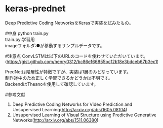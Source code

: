 # keras-prednet
Deep Predictive Coding NetworksをKerasで実装を試みたもの。

#中身
python train.py  
train.py:学習用  
imageフォルダ:●が移動するサンプルデータです。  

#注意点
ConvLSTMは以下のURLのコードを使わせていただいています。
(https://gist.github.com/henry0312/bc86e166855bc12b18e3bdceb67b3ec1)

PredNetは階層性が特徴ですが、実装は1層のみとなっています。  
制作途中のため正しく学習できるかどうかは不明です。  
BackendはTheanoを使用して確認しています。

#参考文献
  1. Deep Predictive Coding Networks for Video Prediction and Unsupervised Learning(http://arxiv.org/abs/1605.08104)
  3. Unsupervised Learning of Visual Structure using Predictive Generative Networks(http://arxiv.org/abs/1511.06380)
